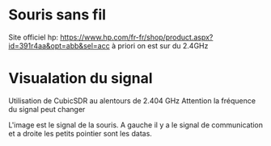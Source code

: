 # Souris sans fil
Site officiel hp:
https://www.hp.com/fr-fr/shop/product.aspx?id=391r4aa&opt=abb&sel=acc
à priori on est sur du 2.4GHz

# Visualation du signal
Utilisation de CubicSDR au alentours de 2.404 GHz
Attention la fréquence du signal peut changer

L'image est le signal de la souris. A gauche il y a le signal de communication et a droite les petits
pointier sont les datas. 